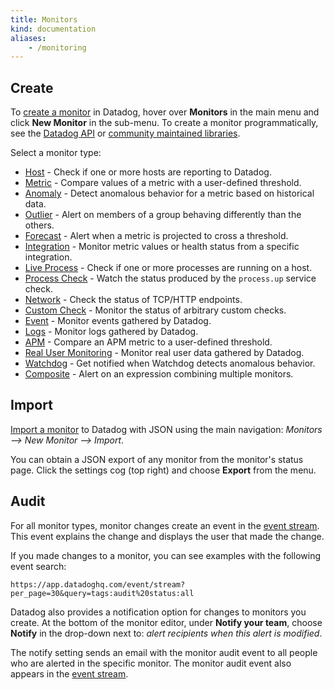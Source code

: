 ```yaml
---
title: Monitors
kind: documentation
aliases:
    - /monitoring
---
```


## Create

To [create a monitor][1] in Datadog, hover over **Monitors** in the main menu and click **New Monitor** in the sub-menu. To create a monitor programmatically, see the [Datadog API][2] or [community maintained libraries][3].

Select a monitor type:

* [Host][4] - Check if one or more hosts are reporting to Datadog.
* [Metric][5] - Compare values of a metric with a user-defined threshold.
* [Anomaly][6] - Detect anomalous behavior for a metric based on historical data.
* [Outlier][7] - Alert on members of a group behaving differently than the others.
* [Forecast][8] - Alert when a metric is projected to cross a threshold.
* [Integration][9] - Monitor metric values or health status from a specific integration.
* [Live Process][10] - Check if one or more processes are running on a host.
* [Process Check][11] - Watch the status produced by the `process.up` service check.
* [Network][12] - Check the status of TCP/HTTP endpoints.
* [Custom Check][13] - Monitor the status of arbitrary custom checks.
* [Event][14] - Monitor events gathered by Datadog.
* [Logs][15] - Monitor logs gathered by Datadog.
* [APM][16] - Compare an APM metric to a user-defined threshold.
* [Real User Monitoring][17] - Monitor real user data gathered by Datadog.
* [Watchdog][18] - Get notified when Watchdog detects anomalous behavior.
* [Composite][19] - Alert on an expression combining multiple monitors.

## Import

[Import a monitor][20] to Datadog with JSON using the main navigation: *Monitors --> New Monitor --> Import*.

You can obtain a JSON export of any monitor from the monitor's status page. Click the settings cog (top right) and choose **Export** from the menu.

## Audit

For all monitor types, monitor changes create an event in the [event stream][21]. This event explains the change and displays the user that made the change.

If you made changes to a monitor, you can see examples with the following event search:

```text
https://app.datadoghq.com/event/stream?per_page=30&query=tags:audit%20status:all
```

Datadog also provides a notification option for changes to monitors you create. At the bottom of the monitor editor, under **Notify your team**, choose **Notify** in the drop-down next to: *alert recipients when this alert is modified*.

The notify setting sends an email with the monitor audit event to all people who are alerted in the specific monitor. The monitor audit event also appears in the [event stream][20].

[1]: https://app.datadoghq.com/monitors#/create
[2]: /api/#monitors
[3]: /developers/libraries/#managing-monitors
[4]: /monitors/monitor_types/host
[5]: /monitors/monitor_types/metric
[6]: /monitors/monitor_types/anomaly
[7]: /monitors/monitor_types/outlier
[8]: /monitors/monitor_types/forecasts
[9]: /monitors/monitor_types/integration
[10]: /monitors/monitor_types/process
[11]: /monitors/monitor_types/process_check
[12]: /monitors/monitor_types/network
[13]: /monitors/monitor_types/custom_check
[14]: /monitors/monitor_types/event
[15]: /monitors/monitor_types/log
[16]: /monitors/monitor_types/apm
[17]: /monitors/monitor_types/real_user_monitoring
[18]: /monitors/monitor_types/watchdog
[19]: /monitors/monitor_types/composite
[20]: https://app.datadoghq.com/monitors#create/import
[21]: /events
